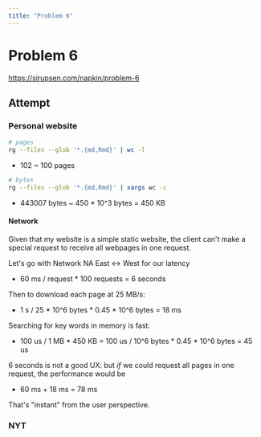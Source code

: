 ```yaml
---
title: "Problem 6"
---
```


# Problem 6

https://sirupsen.com/napkin/problem-6

## Attempt

### Personal website 

```bash
# pages
rg --files --glob '*.{md,Rmd}' | wc -l
```
* 102 ~ 100 pages

```bash
# bytes
rg --files --glob '*.{md,Rmd}' | xargs wc -c 
```
* 443007 bytes ~ 450 * 10^3 bytes = 450 KB

#### Network

Given that my website is a simple static website,
the client can't make a special request to receive
all webpages in one request.

Let's go with Network NA East <-> West
for our latency
* 60 ms / request * 100 requests = 6 seconds

Then to download each page at 25 MB/s:
* 1 s / 25 * 10^6 bytes * 0.45 * 10^6 bytes = 18 ms

Searching for key words in memory is fast:
* 100 us / 1 MB * 450 KB = 100 us / 10^6 bytes * 0.45 * 10^6 bytes = 45 us

6 seconds is not a good UX: 
but _if_ we could request all pages in one request,
the performance would be
* 60 ms + 18 ms = 78 ms

That's "instant" from the user perspective.

### NYT


